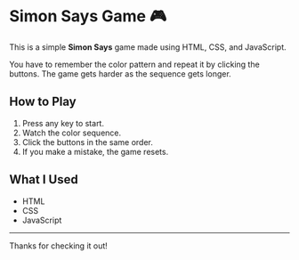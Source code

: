 # Simon Says Game 🎮

This is a simple **Simon Says** game made using HTML, CSS, and JavaScript.

You have to remember the color pattern and repeat it by clicking the buttons. The game gets harder as the sequence gets longer.

## How to Play

1. Press any key to start.
2. Watch the color sequence.
3. Click the buttons in the same order.
4. If you make a mistake, the game resets.

## What I Used

- HTML
- CSS
- JavaScript

---

Thanks for checking it out!
